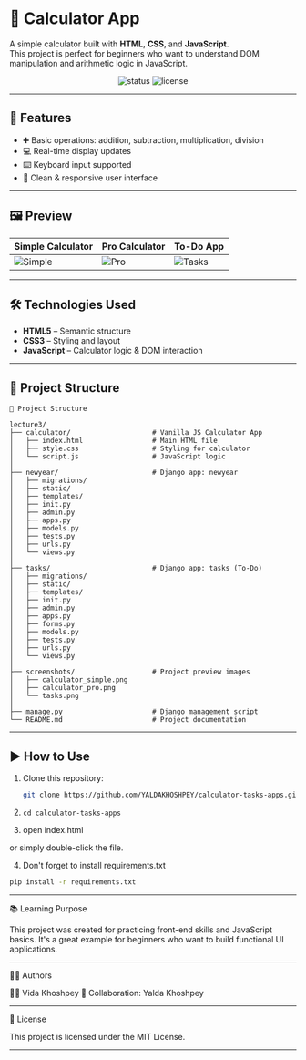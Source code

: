 # 🧮 Calculator App

A simple calculator built with **HTML**, **CSS**, and **JavaScript**.  
This project is perfect for beginners who want to understand DOM manipulation and arithmetic logic in JavaScript.

<div align="center">
  <img src="https://img.shields.io/badge/Status-Completed-brightgreen?style=flat-square" alt="status"/>
  <img src="https://img.shields.io/badge/License-MIT-blue?style=flat-square" alt="license"/>
</div>

---

## 🚀 Features

- ➕ Basic operations: addition, subtraction, multiplication, division  
- 💻 Real-time display updates  
- ⌨️ Keyboard input supported  
- 🎨 Clean & responsive user interface

---

## 🖼️ Preview

| Simple Calculator | Pro Calculator | To-Do App |
|------------------|----------------|-----------|
| ![Simple](screenshots/calculator_simple.png) | ![Pro](screenshots/calculator_pro.png) | ![Tasks](screenshots/tasks.png) |

---

## 🛠 Technologies Used

- **HTML5** – Semantic structure  
- **CSS3** – Styling and layout  
- **JavaScript** – Calculator logic & DOM interaction  

---

## 📁 Project Structure
``` text
📁 Project Structure

lecture3/
├── calculator/                    # Vanilla JS Calculator App
│   ├── index.html                 # Main HTML file
│   ├── style.css                  # Styling for calculator
│   └── script.js                  # JavaScript logic
│
├── newyear/                       # Django app: newyear
│   ├── migrations/
│   ├── static/
│   ├── templates/
│   ├── init.py
│   ├── admin.py
│   ├── apps.py
│   ├── models.py
│   ├── tests.py
│   ├── urls.py
│   └── views.py
│
├── tasks/                         # Django app: tasks (To-Do)
│   ├── migrations/
│   ├── static/
│   ├── templates/
│   ├── init.py
│   ├── admin.py
│   ├── apps.py
│   ├── forms.py
│   ├── models.py
│   ├── tests.py
│   ├── urls.py
│   └── views.py
│
├── screenshots/                   # Project preview images
│   ├── calculator_simple.png
│   ├── calculator_pro.png
│   └── tasks.png
│
├── manage.py                      # Django management script
└── README.md                      # Project documentation
```

---

## ▶️ How to Use

1. Clone this repository:
   ```bash
   git clone https://github.com/YALDAKHOSHPEY/calculator-tasks-apps.git

2. ```cd calculator-tasks-apps```

3. open index.html

or simply double-click the file.

4. Don't forget to install requirements.txt

```bash
pip install -r requirements.txt
```



---

📚 Learning Purpose

This project was created for practicing front-end skills and JavaScript basics.
It's a great example for beginners who want to build functional UI applications.

---

🙋‍♀️ Authors

👩‍💻 Vida Khoshpey
🤝 Collaboration: Yalda Khoshpey


---

📄 License

This project is licensed under the MIT License.


---
